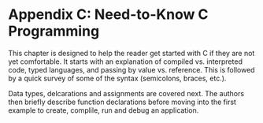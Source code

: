 # Appendix C: Need-to-Know C Programming

This chapter is designed to help the reader get started with C if they are not yet comfortable. It starts with an explanation of compiled vs. interpreted code, typed languages, and passing by value vs. reference. This is followed by a quick survey of some of the syntax (semicolons, braces, etc.).

Data types, delcarations and assignments are covered next. The authors then briefly describe function declarations before moving into the first example to create, complile, run and debug an application.




